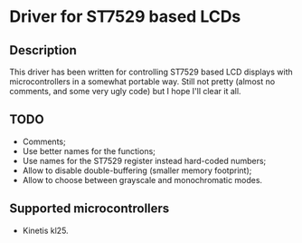 # Driver for ST7529 based LCDs

## Description

This driver has been written for controlling ST7529 based LCD displays with microcontrollers in a somewhat portable way. Still not pretty (almost no comments, and some very ugly code) but I hope I'll clear it all.

## TODO

* Comments;
* Use better names for the functions;
* Use names for the ST7529 register instead hard-coded numbers;
* Allow to disable double-buffering (smaller memory footprint);
* Allow to choose between grayscale and monochromatic modes.

## Supported microcontrollers

* Kinetis kl25.

